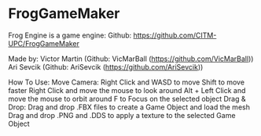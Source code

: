 # FrogGameMaker

Frog Engine is a game engine: 
    Github: https://github.com/CITM-UPC/FrogGameMaker

Made by: 
    Victor Martin (Github: VicMarBall (https://github.com/VicMarBall))
    Ari Sevcik (Github: AriSevcik (https://github.com/AriSevcik))

How To Use: 
    Move Camera: 
        Right Click and WASD to move
        Shift to move faster
        Right Click and move the mouse to look around
        Alt + Left Click and move the mouse to orbit around
        F to Focus on the selected object
    Drag & Drop: 
        Drag and drop .FBX files to create a Game Object and load the mesh
        Drag and drop .PNG and .DDS to apply a texture to the selected Game Object


